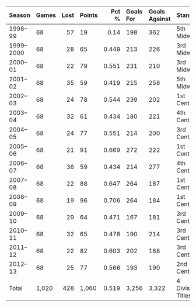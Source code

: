 | Season    | Games   |   Lost | Points   |   Pct % | Goals For   | Goals Against   | Standing          |
|:----------|:--------|-------:|:---------|--------:|:------------|:----------------|:------------------|
| 1998–99   | 68      |     57 | 19       |   0.14  | 198         | 362             | 5th Midwest       |
| 1999–2000 | 68      |     28 | 65       |   0.449 | 213         | 226             | 3rd Midwest       |
| 2000–01   | 68      |     22 | 79       |   0.551 | 231         | 210             | 3rd Midwest       |
| 2001–02   | 68      |     35 | 59       |   0.419 | 215         | 258             | 5th Midwest       |
| 2002–03   | 68      |     24 | 78       |   0.544 | 239         | 202             | 1st Central       |
| 2003–04   | 68      |     32 | 61       |   0.434 | 180         | 221             | 4th Central       |
| 2004–05   | 68      |     24 | 77       |   0.551 | 214         | 200             | 3rd Central       |
| 2005–06   | 68      |     21 | 91       |   0.669 | 272         | 222             | 1st Central       |
| 2006–07   | 68      |     36 | 59       |   0.434 | 214         | 277             | 4th Central       |
| 2007–08   | 68      |     22 | 88       |   0.647 | 264         | 187             | 1st Central       |
| 2008–09   | 68      |     19 | 96       |   0.706 | 264         | 184             | 1st Central       |
| 2009–10   | 68      |     29 | 64       |   0.471 | 167         | 181             | 3rd Central       |
| 2010–11   | 68      |     32 | 65       |   0.478 | 190         | 214             | 3rd Central       |
| 2011–12   | 68      |     22 | 82       |   0.603 | 202         | 188             | 3rd Central       |
| 2012–13   | 68      |     25 | 77       |   0.566 | 193         | 190             | 2nd Central       |
| Total     | 1,020   |    428 | 1,060    |   0.519 | 3,256       | 3,322           | 4 Division Titles |